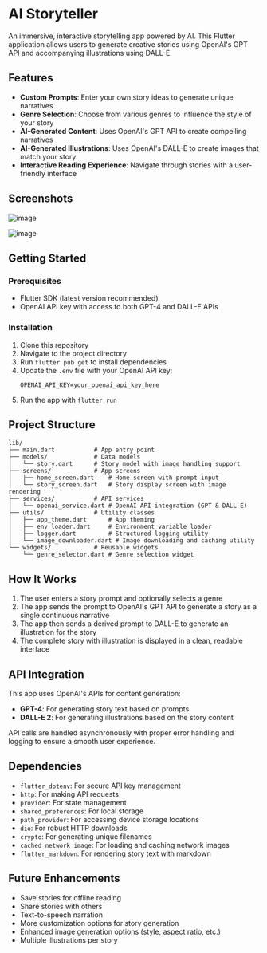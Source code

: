 # AI Storyteller

An immersive, interactive storytelling app powered by AI. This Flutter application allows users to generate creative stories using OpenAI's GPT API and accompanying illustrations using DALL-E.

## Features

- **Custom Prompts**: Enter your own story ideas to generate unique narratives
- **Genre Selection**: Choose from various genres to influence the style of your story
- **AI-Generated Content**: Uses OpenAI's GPT API to create compelling narratives
- **AI-Generated Illustrations**: Uses OpenAI's DALL-E to create images that match your story
- **Interactive Reading Experience**: Navigate through stories with a user-friendly interface

## Screenshots

![image](https://github.com/user-attachments/assets/cc4f8c86-3d78-40fa-8fc8-79959c8f6146)

![image](https://github.com/user-attachments/assets/3f0583f5-af00-47e3-b0a7-fcf259538577)


## Getting Started

### Prerequisites

- Flutter SDK (latest version recommended)
- OpenAI API key with access to both GPT-4 and DALL-E APIs

### Installation

1. Clone this repository
2. Navigate to the project directory
3. Run `flutter pub get` to install dependencies
4. Update the `.env` file with your OpenAI API key:
   ```
   OPENAI_API_KEY=your_openai_api_key_here
   ```
5. Run the app with `flutter run`

## Project Structure

```
lib/
├── main.dart           # App entry point
├── models/             # Data models
│   └── story.dart      # Story model with image handling support
├── screens/            # App screens
│   ├── home_screen.dart    # Home screen with prompt input
│   └── story_screen.dart   # Story display screen with image rendering
├── services/           # API services
│   └── openai_service.dart # OpenAI API integration (GPT & DALL-E)
├── utils/              # Utility classes
│   ├── app_theme.dart      # App theming
│   ├── env_loader.dart     # Environment variable loader
│   ├── logger.dart         # Structured logging utility
│   └── image_downloader.dart # Image downloading and caching utility
└── widgets/            # Reusable widgets
    └── genre_selector.dart # Genre selection widget
```

## How It Works

1. The user enters a story prompt and optionally selects a genre
2. The app sends the prompt to OpenAI's GPT API to generate a story as a single continuous narrative
3. The app then sends a derived prompt to DALL-E to generate an illustration for the story
4. The complete story with illustration is displayed in a clean, readable interface

## API Integration

This app uses OpenAI's APIs for content generation:
- **GPT-4**: For generating story text based on prompts
- **DALL-E 2**: For generating illustrations based on the story content

API calls are handled asynchronously with proper error handling and logging to ensure a smooth user experience.

## Dependencies

- `flutter_dotenv`: For secure API key management
- `http`: For making API requests
- `provider`: For state management
- `shared_preferences`: For local storage
- `path_provider`: For accessing device storage locations
- `dio`: For robust HTTP downloads
- `crypto`: For generating unique filenames
- `cached_network_image`: For loading and caching network images
- `flutter_markdown`: For rendering story text with markdown

## Future Enhancements

- Save stories for offline reading
- Share stories with others
- Text-to-speech narration
- More customization options for story generation
- Enhanced image generation options (style, aspect ratio, etc.)
- Multiple illustrations per story

